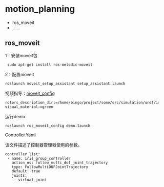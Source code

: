 # motion_planning

- ros_moveit
- ......

## ros_moveit

1：安装moveit包

```
 sudo apt-get install ros-melodic-moveit
```
2：配置moveit

```
roslaunch moveit_setup_assistant setup_assistant.launch
```

视频指导：[moveit_config]()

```
rotors_description_dir:=/home/bingo/project/some/src/simulation/urdf/iris_depth_camera/xacro visual_material:=green
```

运行demo

```
roslaunch ros_moveit_config demo.launch
```

Controller.Yaml 

该文件描述了控制器管理器使用的参数。
```
controller_list:
 - name: iris_group_controller
   action_ns: follow_multi_dof_joint_trajectory
   type: FollowMultiDOFJointTrajectory
   default: true
   joints:
    - virtual_joint
```